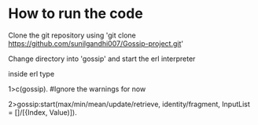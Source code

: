 How to run the code
===================

Clone the git repository using 'git clone https://github.com/sunilgandhi007/Gossip-project.git'

Change directory into 'gossip' and start the erl interpreter

inside erl type 

1>c(gossip). #Ignore the warnings for now

2>gossip:start(max/min/mean/update/retrieve, identity/fragment, InputList = []/[{Index, Value)]).



